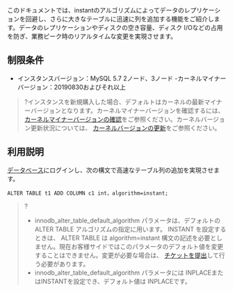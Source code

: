 
このドキュメントでは、instantのアルゴリズムによってデータのレプリケーションを回避し、さらに大きなテーブルに迅速に列を追加する機能をご紹介します。データのレプリケーションやディスクの空き容量、ディスク I/Oなどの占用を防ぎ、業務ピーク時のリアルタイムな変更を実現させます。

## 制限条件
- インスタンスバージョン：MySQL 5.7 2ノード、3ノード
-カーネルマイナーバージョン：20190830およびそれ以上
>?インスタンスを新規購入した場合、デフォルトはカーネルの最新マイナーバージョンとなります。カーネルマイナーバージョンを確認するには、[カーネルマイナーバージョンの確認](https://intl.cloud.tencent.com/document/product/236/35995)をご参照ください。カーネルバージョン更新状況については、 [カーネルバージョンの更新](https://intl.cloud.tencent.com/document/product/236/35989)をご参照ください。

## 利用説明
[データベース](https://intl.cloud.tencent.com/document/product/236/37788)にログインし、次の構文で高速なテーブル列の追加を実現させます。
```
ALTER TABLE t1 ADD COLUMN c1 int，algorithm=instant;
```
>?
>- innodb_alter_table_default_algorithm パラメータは、デフォルトの ALTER TABLE アルゴリズムの指定に用います。 INSTANT を設定するときは、 ALTER TABLE は algorithm=instant 構文の記述を必要としません。現在お客様サイドではこのパラメータのデフォルト値を変更することはできません。変更が必要な場合は、 [チケットを提出](https://console.cloud.tencent.com/workorder/category)して行う必要があります。
>- innodb_alter_table_default_algorithm パラメータには INPLACEまたはINSTANTを設定でき、デフォルト値は INPLACEです。
